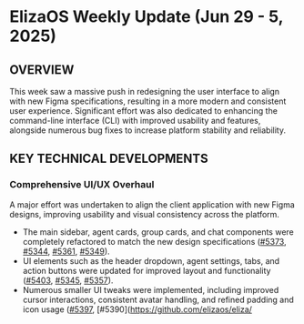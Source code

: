 # ElizaOS Weekly Update (Jun 29 - 5, 2025)
## OVERVIEW 
This week saw a massive push in redesigning the user interface to align with new Figma specifications, resulting in a more modern and consistent user experience. Significant effort was also dedicated to enhancing the command-line interface (CLI) with improved usability and features, alongside numerous bug fixes to increase platform stability and reliability.

## KEY TECHNICAL DEVELOPMENTS

### Comprehensive UI/UX Overhaul
A major effort was undertaken to align the client application with new Figma designs, improving usability and visual consistency across the platform.
- The main sidebar, agent cards, group cards, and chat components were completely refactored to match the new design specifications ([#5373](https://github.com/elizaos/eliza/pull/5373), [#5344](https://github.com/elizaos/eliza/pull/5344), [#5361](https://github.com/elizaos/eliza/pull/5361), [#5349](https://github.com/elizaos/eliza/pull/5349)).
- UI elements such as the header dropdown, agent settings, tabs, and action buttons were updated for improved layout and functionality ([#5403](https://github.com/elizaos/eliza/pull/5403), [#5345](https://github.com/elizaos/eliza/pull/5345), [#5357](https://github.com/elizaos/eliza/pull/5357)).
- Numerous smaller UI tweaks were implemented, including improved cursor interactions, consistent avatar handling, and refined padding and icon usage ([#5397](https://github.com/elizaos/eliza/pull/5397), [#5390](https://github.com/elizaos/eliza/
